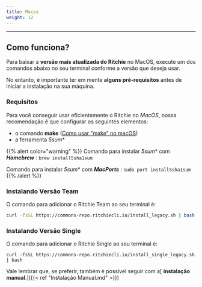 ```yaml
---
title: Macos
weight: 12
---
```


---

## Como funciona?

Para baixar a **versão mais atualizada do Ritchie** no MacOS, execute um dos comandos abaixo no seu terminal conforme a versão que deseja usar.

No entanto, é importante ter em mente **alguns pré-requisitos** antes de iniciar a instalação na sua máquina.

### Requisitos

Para você conseguir usar eficientemente o Ritchie no _MacOS_, nossa recomendação é que configurar os seguintes elementos:

* o comando **make** \([Como usar "make" no macOS](https://stackoverflow.com/questions/1469994/using-make-on-os-x)\)
* a ferramenta *5sum**

{{% alert color="warning" %}}
Comando para instalar *5sum** com _**Homebrew**_ : `brew install5sha1sum`

Comando para instalar *5sum** com _**MacPorts**_ : `sudo port install5sha1sum`
{{% /alert %}}

### Instalando Versão Team

O comando para adicionar o Ritchie Team ao seu terminal é:

```bash
curl -fsSL https://commons-repo.ritchiecli.io/install_legacy.sh | bash
```

### Instalando Versão Single

O comando para adicionar o Ritchie Single ao seu terminal é:

```text
curl -fsSL https://commons-repo.ritchiecli.io/install_single_legacy.sh | bash
```

Vale lembrar que, se preferir, também é possível seguir com a[ **instalação manual**.]({{< ref "Instalação Manual.md" >}})
